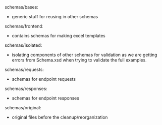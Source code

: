 schemas/bases:
* generic stuff for reusing in other schemas

schemas/frontend:
* contains schemas for making excel templates

schemas/isolated:
* isolating components of other schemas for validation as we are getting errors from Schema.xsd when trying to validate the full examples.

schemas/requests:
* schemas for endpoint requests

schemas/responses:
* schemas for endpoint responses

schemas/original:
* original files before the cleanup/reorganization